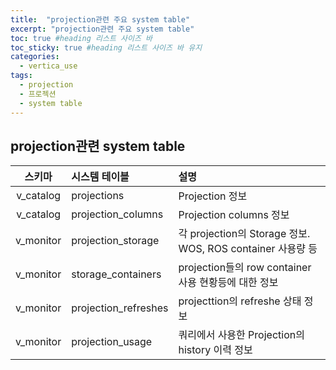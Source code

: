 ```yaml
---
title:  "projection관련 주요 system table"
excerpt: "projection관련 주요 system table"
toc: true #heading 리스트 사이즈 바
toc_sticky: true #heading 리스트 사이즈 바 유지
categories:
  - vertica_use
tags:
  - projection
  - 프로젝션
  - system table
---
```


## projection관련 system table

|스키마         |시스템 테이블             |설명    |
|:-----------:|:---------------------|:------------------------------------------------------|
|v_catalog    |projections           |Projection 정보                                         |
|v_catalog    |projection_columns    |Projection columns 정보                                 |
|v_monitor    |projection_storage    |각 projection의 Storage 정보. WOS, ROS container 사용량 등  |
|v_monitor    |storage_containers    |projection들의 row container 사용 현황등에 대한 정보          |
|v_monitor    |projection_refreshes  |projecttion의 refreshe 상태 정보                          |
|v_monitor    |projection_usage      |쿼리에서 사용한 Projection의 history 이력 정보                |
